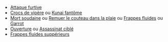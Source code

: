 - [Attaque furtive](../../../2.%20Talents/1.%20Talent%20de%20base/Attaque%20furtive.md)
- [Crocs de vipère](../../../2.%20Talents/2.%20Talent%20amméliorant%20un%20talent%20de%20base/Attaque%20furtive/Crocs%20de%20vipère.md) ou [Kunai fantôme](../../../2.%20Talents/2.%20Talent%20amméliorant%20un%20talent%20de%20base/Attaque%20furtive/Kunai%20fantôme.md)
- [Mort soudaine](../../../2.%20Talents/2.%20Talent%20amméliorant%20un%20talent%20de%20base/Attaque%20furtive/Mort%20soudaine.md) ou [Remuer le couteau dans la plaie](../../../2.%20Talents/2.%20Talent%20amméliorant%20un%20talent%20de%20base/Attaque%20furtive/Remuer%20le%20couteau%20dans%20la%20plaie.md) ou [Frappes fluides](../../../2.%20Talents/2.%20Talent%20amméliorant%20un%20talent%20de%20base/Attaque%20furtive/Frappes%20fluides.md) ou [Garrot](../../../2.%20Talents/2.%20Talent%20amméliorant%20un%20talent%20de%20base/Attaque%20furtive/Garrot.md)
- [Ouverture](../../../2.%20Talents/2.%20Talent%20amméliorant%20un%20talent%20de%20base/Attaque%20furtive/Ouverture.md) ou [Assassinat ciblé](../../../2.%20Talents/2.%20Talent%20amméliorant%20un%20talent%20de%20base/Attaque%20furtive/Assassinat%20ciblé.md)
- [Frappes fluides suppérieurs](../../../2.%20Talents/2.%20Talent%20amméliorant%20un%20talent%20de%20base/Attaque%20furtive/Frappes%20fluides%20suppérieurs.md)